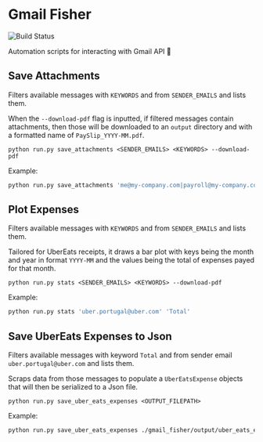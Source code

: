 # Gmail Fisher

![Build Status](https://api.travis-ci.com/Vnepomuceno/gmail-fisher.svg?branch=master)

Automation scripts for interacting with Gmail API 🎣

## Save Attachments

Filters available messages with `KEYWORDS` and from `SENDER_EMAILS` and lists them.

When the `--download-pdf` flag is inputted, if filtered messages contain attachments, then those will be downloaded
to an `output` directory and with a formatted name of `PaySlip_YYYY-MM.pdf`.

```
python run.py save_attachments <SENDER_EMAILS> <KEYWORDS> --download-pdf
```

Example:
```bash
python run.py save_attachments 'me@my-company.com|payroll@my-company.com' 'payslip' --download-pdf
```

## Plot Expenses

Filters available messages with `KEYWORDS` and from `SENDER_EMAILS` and lists them.

Tailored for UberEats receipts, it draws a bar plot with keys being the month and year in format `YYYY-MM` and
the values being the total of expenses payed for that month.

```
python run.py stats <SENDER_EMAILS> <KEYWORDS> --download-pdf
```

Example:
```bash
python run.py stats 'uber.portugal@uber.com' 'Total'
```

## Save UberEats Expenses to Json

Filters available messages with keyword `Total` and from sender email `uber.portugal@uber.com` and lists them.

Scraps data from those messages to populate a `UberEatsExpense` objects that will then be serialized to a Json file.

```
python run.py save_uber_eats_expenses <OUTPUT_FILEPATH>
```

Example:
```bash
python run.py save_uber_eats_expenses ./gmail_fisher/output/uber_eats_expenses.json
```